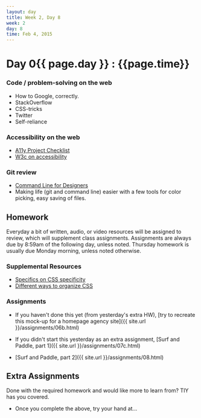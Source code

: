 ```yaml
---
layout: day
title: Week 2, Day 8
week: 2
day: 8
time: Feb 4, 2015
---
```


# Day 0{{ page.day }} : {{page.time}}

### Code / problem-solving on the web
* How to Google, correctly.
* StackOverflow
* CSS-tricks
* Twitter
* Self-reliance

### Accessibility on the web
* [A11y Project Checklist](http://a11yproject.com/checklist.html)
* [W3c on accessibility](http://www.w3.org/WAI/intro/accessibility.php)

### Git review
* [Command Line for Designers](http://www.forscreenonly.com)
* Making life (git and command line) easier with a few tools for color picking, easy saving of files.

## Homework
Everyday a bit of written, audio, or video resources will be assigned to review, which will supplement class assignments. Assignments are always due by 8:59am of the following day, unless noted. Thursday homework is usually due Monday morning, unless noted otherwise.

### Supplemental Resources
* [Specifics on CSS specificity](http://css-tricks.com/specifics-on-css-specificity/)
* [Different ways to organize CSS](http://mattstauffer.co/blog/organizing-css-oocss-smacss-and-bem)

### Assignments
* If you haven't done this yet (from yesterday's extra HW), [try to recreate this mock-up for a homepage agency site]({{ site.url }}/assignments/06b.html)

* If you didn't start this yesterday as an extra assignment, [Surf and Paddle, part 1]({{ site.url }}/assignments/07c.html)

* [Surf and Paddle, part 2]({{ site.url }}/assignments/08.html)

## Extra Assignments
Done with the required homework and would like more to learn from? TIY has you covered.

* Once you complete the above, try your hand at...

<!-- [Another "redlined" image to convert to Code]({{ site.url }}/assignments/0{{ page.day }}b.html) -->



